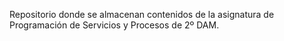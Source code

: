 Repositorio donde se almacenan contenidos de la asignatura de Programación de Servicios y Procesos de 2º DAM.
